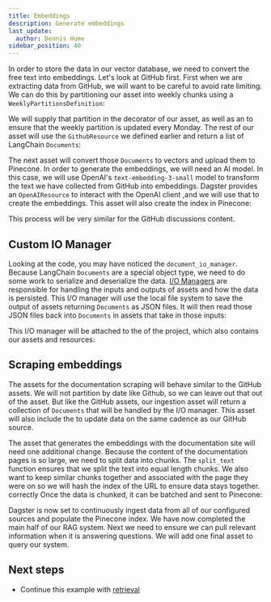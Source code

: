 ```yaml
---
title: Embeddings
description: Generate embeddings
last_update:
  author: Dennis Hume
sidebar_position: 40
---
```


In order to store the data in our vector database, we need to convert the free text into embeddings. Let's look at GitHub first. First when we are extracting data from GitHub, we will want to be careful to avoid rate limiting. We can do this by partitioning our asset into weekly chunks using a `WeeklyPartitionsDefinition`:

<CodeExample path="docs_projects/project_ask_ai_dagster/project_ask_ai_dagster/assets/ingestion.py" language="python" startAfter="start_partition" endBefore="end_partition"/>

We will supply that partition in the decorator of our asset, as well as an <PyObject section="assets" module="dagster" object="AutomationCondition" /> to ensure that the weekly partition is updated every Monday. The rest of our asset will use the `GithubResource` we defined earlier and return a list of LangChain `Documents`:

<CodeExample path="docs_projects/project_ask_ai_dagster/project_ask_ai_dagster/assets/ingestion.py" language="python" startAfter="start_github_issues_raw" endBefore="end_github_issues_raw"/>

The next asset will convert those `Documents` to vectors and upload them to Pinecone. In order to generate the embeddings, we will need an AI model. In this case, we will use OpenAI's `text-embedding-3-small` model to transform the text we have collected from GitHub into embeddings. Dagster provides an `OpenAIResource` to interact with the OpenAI client ,and we will use that to create the embeddings. This asset will also create the index in Pinecone:

<CodeExample path="docs_projects/project_ask_ai_dagster/project_ask_ai_dagster/assets/ingestion.py" language="python" startAfter="start_github_issues_embeddings" endBefore="end_github_issues_embeddings"/>

This process will be very similar for the GitHub discussions content.

## Custom IO Manager
Looking at the code, you may have noticed the `document_io_manager`. Because LangChain `Documents` are a special object type, we need to do some work to serialize and deserialize the data. [I/O Managers](/guides/build/io-managers/) are responsible for handling the inputs and outputs of assets and how the data is persisted. This I/O manager will use the local file system to save the output of assets returning `Documents` as JSON files. It will then read those JSON files back into `Documents` in assets that take in those inputs:

<CodeExample path="docs_projects/project_ask_ai_dagster/project_ask_ai_dagster/definitions.py" language="python" startAfter="start_io_manager" endBefore="end_io_manager"/>

This I/O manager will be attached to the <PyObject section="definitions" module="dagster" object="Definitions" /> of the project, which also contains our assets and resources:

<CodeExample path="docs_projects/project_ask_ai_dagster/project_ask_ai_dagster/definitions.py" language="python" startAfter="start_def" endBefore="end_def"/>


## Scraping embeddings

The assets for the documentation scraping will behave similar to the GitHub assets. We will not partition by date like Github, so we can leave out that out of the asset. But like the GitHub assets, our ingestion asset will return a collection of `Documents` that will be handled by the I/O manager. This asset will also include the <PyObject section="assets" module="dagster" object="AutomationCondition" /> to update data on the same cadence as our GitHub source.

The asset that generates the embeddings with the documentation site will need one additional change. Because the content of the documentation pages is so large, we need to split data into chunks. The `split_text` function ensures that we split the text into equal length chunks. We also want to keep similar chunks together and associated with the page they were on so we will hash the index of the URL to ensure data stays together. correctly Once the data is chunked, it can be batched and sent to Pinecone:

<CodeExample path="docs_projects/project_ask_ai_dagster/project_ask_ai_dagster/assets/ingestion.py" language="python" startAfter="start_batch" endBefore="end_batch"/>

Dagster is now set to continuously ingest data from all of our configured sources and populate the Pinecone index. We have now completed the main half of our RAG system. Next we need to ensure we can pull relevant information when it is answering questions. We will add one final asset to query our system.

## Next steps

- Continue this example with [retrieval](retrieval)

